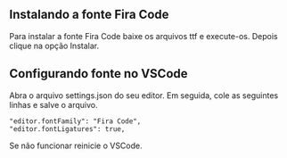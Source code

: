 ## Instalando a fonte Fira Code
Para instalar a fonte Fira Code baixe os arquivos ttf e execute-os. Depois clique na opção Instalar.

## Configurando fonte no VSCode
Abra o arquivo settings.json do seu editor. Em seguida, cole as seguintes linhas e salve o arquivo.

```
"editor.fontFamily": "Fira Code",
"editor.fontLigatures": true,
```

Se não funcionar reinicie o VSCode.
